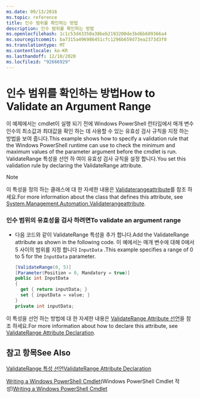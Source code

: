 ```yaml
---
ms.date: 09/13/2016
ms.topic: reference
title: 인수 범위를 확인하는 방법
description: 인수 범위를 확인하는 방법
ms.openlocfilehash: 1c1c53d43350a38beb2193200de3bd6b689366a4
ms.sourcegitcommit: ba7315a496986451cfc1296b659d73ea2373d3f0
ms.translationtype: MT
ms.contentlocale: ko-KR
ms.lasthandoff: 12/10/2020
ms.locfileid: "92666929"
---
```

# <a name="how-to-validate-an-argument-range"></a><span data-ttu-id="ebfee-103">인수 범위를 확인하는 방법</span><span class="sxs-lookup"><span data-stu-id="ebfee-103">How to Validate an Argument Range</span></span>

<span data-ttu-id="ebfee-104">이 예제에서는 cmdlet이 실행 되기 전에 Windows PowerShell 런타임에서 매개 변수 인수의 최소값과 최대값을 확인 하는 데 사용할 수 있는 유효성 검사 규칙을 지정 하는 방법을 보여 줍니다.</span><span class="sxs-lookup"><span data-stu-id="ebfee-104">This example shows how to specify a validation rule that the Windows PowerShell runtime can use to check the minimum and maximum values of the parameter argument before the cmdlet is run.</span></span> <span data-ttu-id="ebfee-105">ValidateRange 특성을 선언 하 여이 유효성 검사 규칙을 설정 합니다.</span><span class="sxs-lookup"><span data-stu-id="ebfee-105">You set this validation rule by declaring the ValidateRange attribute.</span></span>

> [!NOTE]
> <span data-ttu-id="ebfee-106">이 특성을 정의 하는 클래스에 대 한 자세한 내용은 [Validaterangeattribute](/dotnet/api/System.Management.Automation.ValidateRangeAttribute)를 참조 하세요.</span><span class="sxs-lookup"><span data-stu-id="ebfee-106">For more information about the class that defines this attribute, see [System.Management.Automation.Validaterangeattribute](/dotnet/api/System.Management.Automation.ValidateRangeAttribute).</span></span>

### <a name="to-validate-an-argument-range"></a><span data-ttu-id="ebfee-107">인수 범위의 유효성을 검사 하려면</span><span class="sxs-lookup"><span data-stu-id="ebfee-107">To validate an argument range</span></span>

- <span data-ttu-id="ebfee-108">다음 코드와 같이 ValidateRange 특성을 추가 합니다.</span><span class="sxs-lookup"><span data-stu-id="ebfee-108">Add the ValidateRange attribute as shown in the following code.</span></span> <span data-ttu-id="ebfee-109">이 예에서는 매개 변수에 대해 0에서 5 사이의 범위를 지정 합니다 `InputData` .</span><span class="sxs-lookup"><span data-stu-id="ebfee-109">This example specifies a range of 0 to 5 for the `InputData` parameter.</span></span>

    ```csharp
    [ValidateRange(0, 5)]
    [Parameter(Position = 0, Mandatory = true)]
    public int InputData
    {
      get { return inputData; }
      set { inputData = value; }
    }
    private int inputData;
    ```

<span data-ttu-id="ebfee-110">이 특성을 선언 하는 방법에 대 한 자세한 내용은 [ValidateRange Attribute 선언](./validaterange-attribute-declaration.md)을 참조 하세요.</span><span class="sxs-lookup"><span data-stu-id="ebfee-110">For more information about how to declare this attribute, see [ValidateRange Attribute Declaration](./validaterange-attribute-declaration.md).</span></span>

## <a name="see-also"></a><span data-ttu-id="ebfee-111">참고 항목</span><span class="sxs-lookup"><span data-stu-id="ebfee-111">See Also</span></span>

[<span data-ttu-id="ebfee-112">ValidateRange 특성 선언</span><span class="sxs-lookup"><span data-stu-id="ebfee-112">ValidateRange Attribute Declaration</span></span>](./validaterange-attribute-declaration.md)

<span data-ttu-id="ebfee-113">[Writing a Windows PowerShell Cmdlet](./writing-a-windows-powershell-cmdlet.md)(Windows PowerShell Cmdlet 작성)</span><span class="sxs-lookup"><span data-stu-id="ebfee-113">[Writing a Windows PowerShell Cmdlet](./writing-a-windows-powershell-cmdlet.md)</span></span>
